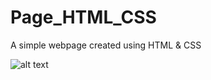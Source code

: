 # Page_HTML_CSS
A simple webpage created using HTML &amp; CSS

![alt text](https://github.com/Anashwara16/Page_HTML_CSS/main/Webpage.jpg?raw=true)
